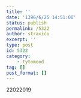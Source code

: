 ```yaml
---
title: ''
date: '1396/6/25 14:51:00'
status: publish
permalink: /5322
author: straxico
excerpt: ''
type: post
id: 5322
category:
    - tytomood
tag: []
post_format: []
---
```

22022019